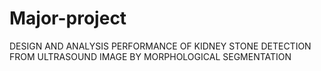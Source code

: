 # Major-project
DESIGN AND ANALYSIS PERFORMANCE OF KIDNEY STONE DETECTION FROM ULTRASOUND IMAGE BY MORPHOLOGICAL SEGMENTATION
